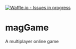 [![Waffle.io - Issues in progress](https://badge.waffle.io/Skoolin/magGame.png?label=in%20progress&title=In%20Progress)](https://waffle.io/Skoolin/magGame?utm_source=badge)
# magGame
A multiplayer online game
